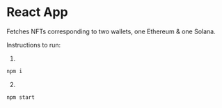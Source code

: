 # React App

Fetches NFTs corresponding to two wallets, one Ethereum & one Solana.

Instructions to run:

1. 
```bash
npm i
```

2.
```bash
npm start
```
